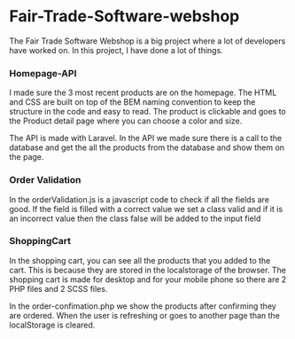 # Fair-Trade-Software-webshop

The Fair Trade Software Webshop is a big project where a lot of developers have worked on. In this project, I have done a lot of things.

### Homepage-API

I made sure the 3 most recent products are on the homepage.
The HTML and CSS are built on top of the BEM naming convention to keep the structure in the code and easy to read.
The product is clickable and goes to the Product detail page where you can choose a color and size.

The API is made with Laravel.
In the API we made sure there is a call to the database and get the all the products from the database and show them on the page.

### Order Validation

In the orderValidation.js is a javascript code to check if all the fields are good. If the field is filled with a correct value we set a class valid and if it is an incorrect value then the class false will be added to the input field

### ShoppingCart

In the shopping cart, you can see all the products that you added to the cart. This is because they are stored in the localstorage of the browser.
The shopping cart is made for desktop and for your mobile phone so there are 2 PHP files and 2 SCSS files.

In the order-confimation.php we show the products after confirming they are ordered. When the user is refreshing or goes to another page than the localStorage is cleared.
